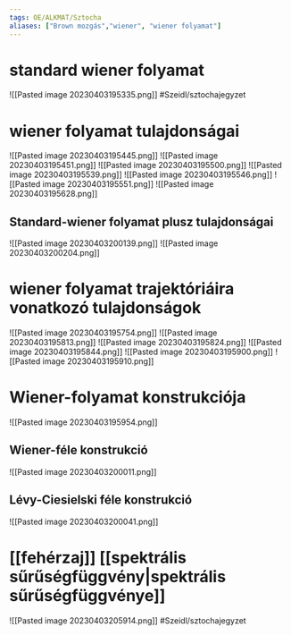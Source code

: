 ```yaml
---
tags: OE/ALKMAT/Sztocha 
aliases: ["Brown mozgás","wiener", "wiener folyamat"]
---
```

# standard wiener folyamat
![[Pasted image 20230403195335.png]]
#Szeidl/sztochajegyzet

# wiener folyamat tulajdonságai
![[Pasted image 20230403195445.png]]
![[Pasted image 20230403195451.png]]
![[Pasted image 20230403195500.png]]
![[Pasted image 20230403195539.png]]
![[Pasted image 20230403195546.png]]
![[Pasted image 20230403195551.png]]
![[Pasted image 20230403195628.png]]
## Standard-wiener folyamat plusz tulajdonságai
![[Pasted image 20230403200139.png]]
![[Pasted image 20230403200204.png]]
# wiener folyamat trajektóriáira vonatkozó tulajdonságok
![[Pasted image 20230403195754.png]]
![[Pasted image 20230403195813.png]]
![[Pasted image 20230403195824.png]]
![[Pasted image 20230403195844.png]]
![[Pasted image 20230403195900.png]]
![[Pasted image 20230403195910.png]]
# Wiener-folyamat konstrukciója
![[Pasted image 20230403195954.png]]
## Wiener-féle konstrukció
![[Pasted image 20230403200011.png]]
## Lévy-Ciesielski féle konstrukció
![[Pasted image 20230403200041.png]]

# [[fehérzaj]] [[spektrális sűrűségfüggvény|spektrális sűrűségfüggvénye]]
![[Pasted image 20230403205914.png]]
#Szeidl/sztochajegyzet 